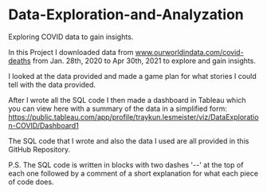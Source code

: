 # Data-Exploration-and-Analyzation
Exploring COVID data to gain insights.

In this Project I downloaded data from www.ourworldindata.com/covid-deaths from Jan. 28th, 2020  to Apr 30th, 2021 to explore and gain insights.

I looked at the data provided and made a game plan for what stories I could tell with the data provided.

After I wrote all the SQL code I then made a dashboard in Tableau which you can view here with a summary of the data in a simplified form:
https://public.tableau.com/app/profile/traykun.lesmeister/viz/DataExploration-COVID/Dashboard1

The SQL code that I wrote and also the data I used are all provided in this GitHub Repository.

P.S.
The SQL code is written in blocks with two dashes '--' at the top of each one followed by a comment of a short explanation for what each piece of code does.
